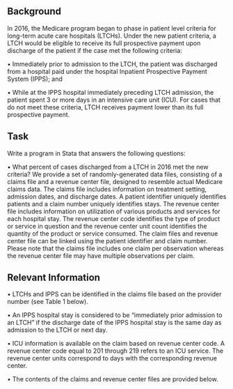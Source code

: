 ## Background
In 2016, the Medicare program began to phase in patient level criteria for long-term acute care hospitals (LTCHs).  Under the new patient criteria, a LTCH would be eligible to receive its full prospective payment upon discharge of the patient if the case met the following criteria:

•	Immediately prior to admission to the LTCH, the patient was discharged from a hospital paid under the hospital Inpatient Prospective Payment System (IPPS); and 

•	While at the IPPS hospital immediately preceding LTCH admission, the patient spent 3 or more days in an intensive care unit (ICU).
For cases that do not meet these criteria, LTCH receives payment lower than its full prospective payment.

## Task  
Write a program in Stata that answers the following questions:

•	What percent of cases discharged from a LTCH in 2016 met the new criteria?
We provide a set of randomly-generated data files, consisting of a claims file and a revenue center file, designed to resemble actual Medicare claims data. The claims file includes information on treatment setting, admission dates, and discharge dates. A patient identifier uniquely identifies patients and a claim number uniquely identifies stays. The revenue center file includes information on utilization of various products and services for each hospital stay. The revenue center code identifies the type of product or service in question and the revenue center unit count identifies the quantity of the product or service consumed. The claim files and revenue center file can be linked using the patient identifier and claim number.  Please note that the claims file includes one claim per observation whereas the revenue center file may have multiple observations per claim.

## Relevant Information
•	LTCHs and IPPS can be identified in the claims file based on the provider number (see Table 1 below).

•	An IPPS hospital stay is considered to be “immediately prior admission to an LTCH” if the discharge date of the IPPS hospital stay is the same day as admission to the LTCH or next day.

•	ICU information is available on the claim based on revenue center code.  A revenue center code equal to 201 through 219 refers to an ICU service.  The revenue center units correspond to days with the corresponding revenue center. 

•	The contents of the claims and revenue center files are provided below.  
